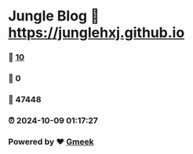 # Jungle Blog :link: https://junglehxj.github.io 
### :page_facing_up: [10](https://junglehxj.github.io/tag.html) 
### :speech_balloon: 0 
### :hibiscus: 47448 
### :alarm_clock: 2024-10-09 01:17:27 
### Powered by :heart: [Gmeek](https://github.com/Meekdai/Gmeek)
